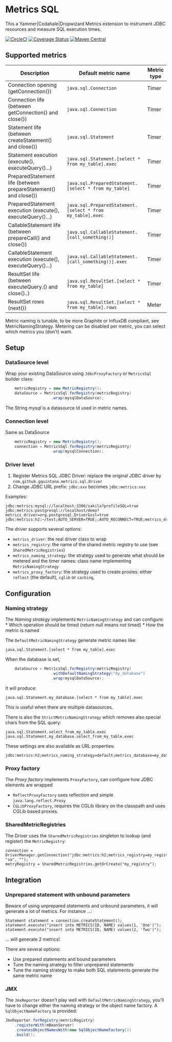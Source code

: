 # Metrics SQL

This a Yammer|Codahale|Dropwizard Metrics extension to instrument JDBC resources 
and measure SQL execution times.

[![CircleCI](https://circleci.com/gh/gquintana/metrics-sql.svg?style=shield)](https://circleci.com/gh/gquintana/metrics-sql)
[![Coverage Status](https://coveralls.io/repos/github/gquintana/metrics-sql/badge.svg?branch=master)](https://coveralls.io/github/gquintana/metrics-sql?branch=master)
[![Maven Central](https://maven-badges.herokuapp.com/maven-central/com.github.gquintana.metrics/metrics-sql/badge.svg)](https://maven-badges.herokuapp.com/maven-central/com.github.gquintana.metrics/metrics-sql/)

## Supported metrics

| Description                                                     | Default metric name                                         | Metric type |
|-----------------------------------------------------------------|-------------------------------------------------------------|-------------|
| Connection opening (getConnection())                            | `java.sql.Connection                                      ` | Timer       |
| Connection life (between getConnection() and close())           | `java.sql.Connection                                      ` | Timer       |
| Statement life (between createStatement() and close())          | `java.sql.Statement                                       ` | Timer       |
| Statement execution (execute(), executeQuery()...)              | `java.sql.Statement.[select * from my_table].exec         ` | Timer       |
| PreparedStatement life (between prepareStatement() and close()) | `java.sql.PreparedStatement.[select * from my_table]      ` | Timer       |
| PreparedStatement execution (execute(), executeQuery()...)      | `java.sql.PreparedStatement.[select * from my_table].exec ` | Timer       |
| CallableStatement life (between prepareCall() and close())      | `java.sql.CallableStatement.[call_something()]            ` | Timer       |
| CallableStatement execution (execute(), executeQuery()...)      | `java.sql.CallableStatement.[call_something()].exec       ` | Timer       |
| ResultSet life (between executeQuery.() and close()..)          | `java.sql.ResultSet.[select * from my_table]              ` | Timer       |
| ResultSet rows (next())                                         | `java.sql.ResultSet.[select * from my_table].rows         ` | Meter       |

Metric naming is tunable, to be more Graphite or InfluxDB compliant, see MetricNamingStrategy.
Metering can be disabled per metric, you can select which metrics you (don't) want.

## Setup

### DataSource level

Wrap your existing DataSource using `JdbcProxyFactory` or `MetricsSql` builder class:

```java
    metricRegistry = new MetricRegistry();
    dataSource = MetricsSql.forRegistry(metricRegistry)
                    .wrap(mysqlDataSource);
```
The String *mysql* is a datasource Id used in metric names.

### Connection level

Same as DataSource

```java
    metricRegistry = new MetricRegistry();
    connection = MetricsSql.forRegistry(metricRegistry)
                    .wrap(mysqlConnection);
```

### Driver level

1. Register Metrics SQL JDBC Driver: replace the original JDBC driver by `com.github.gquintana.metrics.sql.Driver`
2. Change JDBC URL prefix: `jdbc:xxx` becomes `jdbc:metrics:xxx`

Examples:

```
jdbc:metrics:mysql://localhost:3306/sakila?profileSQL=true
jdbc:metrics:postgresql://localhost/demo?metrics_driver=org.postgresql.Driver&ssl=true
jdbc:metrics:h2:~/test;AUTO_SERVER=TRUE;;AUTO_RECONNECT=TRUE;metrics_driver=org.h2.Driver;metrics_proxy_factory=caching
```

The driver supports several options:

* `metrics_driver`: the real driver class to wrap
* `metrics_registry`: the name of the shared metric registry to use (see `SharedMetricRegistries`)
* `metrics_naming_strategy`: the strategy used to generate what should be metered and the timer names: class name implementing `MetricNamingStrategy`
* `metrics_proxy_factory`: the strategy used to create proxies: either `reflect` (the default), `cglib` or `caching`,

## Configuration

### Naming strategy

The *Naming strategy* implements `MetricNamingStrategy` and can configure:
    * Which operation should be timed (return null means not timed)
    * How the metric is named

The `DefaultMetricNamingStrategy` generate metric names like:
```
java.sql.Statement.[select * from my_table].exec
```
When the database is set,
```java
    dataSource = MetricsSql.forRegistry(metricRegistry)
                    .withDefaultNamingStrategy("my_database")
                    .wrap(mysqlDataSource);
```
It will produce:
```
java.sql.Statement.my_database.[select * from my_table].exec
```
This is useful when there are multiple datasources.

There is also the `StrictMetricNamingStrategy` which removes also special chars from the SQL query:
```
java.sql.Statement.select_from_my_table.exec
java.sql.Statement.my_database.select_from_my_table.exec
```

These settings are also available as URL properties:
```
jdbc:metrics:h2;metrics_naming_strategy=default;metrics_database=my_database
```

### Proxy factory 

The *Proxy factory* implements `ProxyFactory`, can configure how JDBC elements are wrapped 

* `ReflectProxyFactory` uses reflection and simple `java.lang.reflect.Proxy`
* `CGLibProxyFactory`, requires the CGLib library on the classpath and uses CGLib based proxies.

### SharedMetricRegistries

The Driver uses the `SharedMetricRegistries` singleton to lookup (and register) the `MetricRegistry`:

```
connection = DriverManager.getConnection("jdbc:metrics:h2;metrics_registry=my_registry", "sa", "");
metryRegistry = SharedMetricRegistries.getOrCreate("my_registry");
```

## Integration

### Unprepared statement with unbound parameters

Beware of using unprepared statements and unbound parameters, it will generate a lot of metrics. For instance ...:

```
Statement statement = connection.createStatement();
statement.execute("insert into METRICS(ID, NAME) values(1, 'One')");
statement.execute("insert into METRICS(ID, NAME) values(2, 'Two')");
```
... will generate 2 metrics!

There are several options:
* Use prepared statements and bound parameters
* Tune the naming strategy to filter unprepared statements
* Tune the naming strategy to make both SQL statements generate the same metric name

### JMX

The `JmxReporter` doesn't play well with `DefaultMetricNamingStrategy`, you'll have to change either the naming strategy or the object name factory. A `SqlObjectNameFactory` is provided:

```java
JmxReporter.forRegistry(metricRegistry)
    .registerWith(mBeanServer)
    .createsObjectNamesWith(new SqlObjectNameFactory())
    .build();
```
